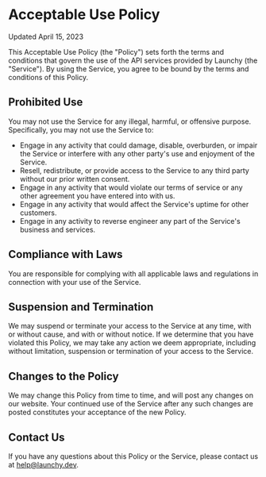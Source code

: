 # Acceptable Use Policy

Updated April 15, 2023

This Acceptable Use Policy (the "Policy") sets forth the terms and conditions that govern the use of the API services provided by Launchy (the "Service"). By using the Service, you agree to be bound by the terms and conditions of this Policy.

## Prohibited Use

You may not use the Service for any illegal, harmful, or offensive purpose. Specifically, you may not use the Service to:

* Engage in any activity that could damage, disable, overburden, or impair the Service or interfere with any other party's use and enjoyment of the Service.
* Resell, redistribute, or provide access to the Service to any third party without our prior written consent.
* Engage in any activity that would violate our terms of service or any other agreement you have entered into with us.
* Engage in any activity that would affect the Service's uptime for other customers.
* Engage in any activity to reverse engineer any part of the Service's business and services.

## Compliance with Laws

You are responsible for complying with all applicable laws and regulations in connection with your use of the Service.

## Suspension and Termination

We may suspend or terminate your access to the Service at any time, with or without cause, and with or without notice. If we determine that you have violated this Policy, we may take any action we deem appropriate, including without limitation, suspension or termination of your access to the Service.

## Changes to the Policy

We may change this Policy from time to time, and will post any changes on our website. Your continued use of the Service after any such changes are posted constitutes your acceptance of the new Policy.

## Contact Us

If you have any questions about this Policy or the Service, please contact us at <help@launchy.dev>.
